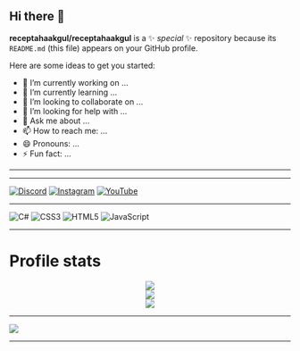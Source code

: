 ## Hi there 👋


**receptahaakgul/receptahaakgul** is a ✨ _special_ ✨ repository because its `README.md` (this file) appears on your GitHub profile.

Here are some ideas to get you started:

- 🔭 I’m currently working on ...
- 🌱 I’m currently learning ...
- 👯 I’m looking to collaborate on ...
- 🤔 I’m looking for help with ...
- 💬 Ask me about ...
- 📫 How to reach me: ...
- 😄 Pronouns: ...
- ⚡ Fun fact: ...
  
---

---

[![Discord](https://img.shields.io/badge/Discord-%237289DA.svg?logo=discord&logoColor=white)](htttps://discord.gg/y7BmcPqK) 
[![Instagram](https://img.shields.io/badge/Instagram-%23E4405F.svg?logo=Instagram&logoColor=white)](https://instagram.com/Tahaakgg) 
[![YouTube](https://img.shields.io/badge/YouTube-%23FF0000.svg?logo=YouTube&logoColor=white)](https://youtube.com/c/receptahaakgul) 


---

![C#](https://img.shields.io/badge/c%23-%23239120.svg?style=for-the-badge&logo=c-sharp&logoColor=white) ![CSS3](https://img.shields.io/badge/css3-%231572B6.svg?style=for-the-badge&logo=css3&logoColor=white) ![HTML5](https://img.shields.io/badge/html5-%23E34F26.svg?style=for-the-badge&logo=html5&logoColor=white) ![JavaScript](https://img.shields.io/badge/javascript-%23323330.svg?style=for-the-badge&logo=javascript&logoColor=%23F7DF1E)

---

# Profile stats

<div align="center">
  
  ![](https://github-readme-stats.vercel.app/api?username=receptahaakgul&theme=midnight-purple&hide_border=true&include_all_commits=true&count_private=false)<br/>
![](https://github-readme-streak-stats.herokuapp.com/?user=receptahaakgul&theme=midnight-purple&hide_border=true)<br/>
![](https://github-readme-stats.vercel.app/api/top-langs/?username=receptahaakgul&theme=midnight-purple&hide_border=true&include_all_commits=true&count_private=false&layout=compact)

</div>

---

[![](https://visitcount.itsvg.in/api?id=receptahaakgul&icon=0&color=0)](https://visitcount.itsvg.in)
 
---
